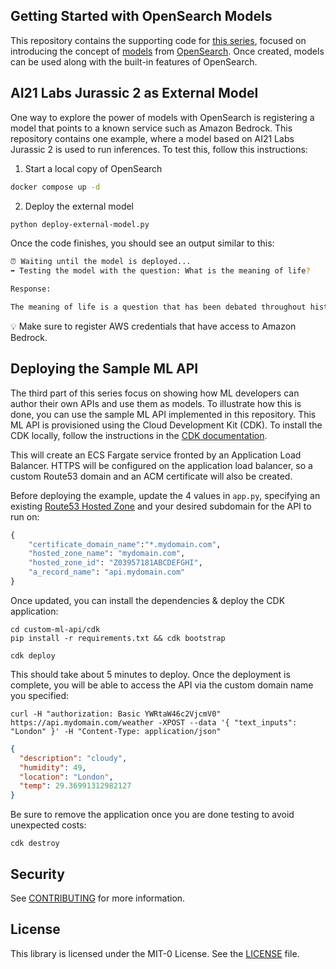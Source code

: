 ## Getting Started with OpenSearch Models

This repository contains the supporting code for [this series](https://community.aws/content/2ZUiRDEKnIg0PiwPevVTaJ7B9qg/introduction-to-opensearch-models), focused on introducing the concept of [models](https://opensearch.org/docs/latest/ml-commons-plugin/integrating-ml-models/#choosing-a-model) from [OpenSearch](https://opensearch.org). Once created, models can be used along with the built-in features of OpenSearch.

## AI21 Labs Jurassic 2 as External Model

One way to explore the power of models with OpenSearch is registering a model that points to a known service such as Amazon Bedrock. This repository contains one example, where a model based on AI21 Labs Jurassic 2 is used to run inferences. To test this, follow this instructions:

1. Start a local copy of OpenSearch

```bash
docker compose up -d
```

2. Deploy the external model

```bash
python deploy-external-model.py
```

Once the code finishes, you should see an output similar to this:

```bash
⏰ Waiting until the model is deployed...
➡️ Testing the model with the question: What is the meaning of life?

Response:

The meaning of life is a question that has been debated throughout history, and there is no single answer that is universally accepted. Some people believe that the meaning of life is to seek happiness, fulfillment, and personal growth, while others believe that it is to serve a higher power or to fulfill a specific purpose. Ultimately, the meaning of life is a personal belief that may vary from person to person.
```

💡 Make sure to register AWS credentials that have access to Amazon Bedrock.

## Deploying the Sample ML API

The third part of this series focus on showing how ML developers can author their own APIs and use them as models. To illustrate how this is done, you can use the sample ML API implemented in this repository. This ML API is provisioned using the Cloud Development Kit (CDK). To install the CDK locally, follow the instructions in the [CDK documentation](https://docs.aws.amazon.com/cdk/v2/guide/getting_started.html#getting_started_install).

This will create an ECS Fargate service fronted by an Application Load Balancer. HTTPS will be configured on the application load balancer, so a custom Route53 domain and an ACM certificate will also be created.

Before deploying the example, update the 4 values in `app.py`, specifying an existing [Route53 Hosted Zone](https://docs.aws.amazon.com/Route53/latest/DeveloperGuide/CreatingHostedZone.html) and your desired subdomain for the API to run on:

```python
{
    "certificate_domain_name":"*.mydomain.com",
    "hosted_zone_name": "mydomain.com",
    "hosted_zone_id": "Z03957181ABCDEFGHI",
    "a_record_name": "api.mydomain.com"
}
```
Once updated, you can install the dependencies & deploy the CDK application:

```
cd custom-ml-api/cdk
pip install -r requirements.txt && cdk bootstrap
```

```
cdk deploy
```

This should take about 5 minutes to deploy. Once the deployment is complete, you will be able to access the API via the custom domain name you specified:

```
curl -H "authorization: Basic YWRtaW46c2VjcmV0" https://api.mydomain.com/weather -XPOST --data '{ "text_inputs": "London" }' -H "Content-Type: application/json"
```

```json
{
  "description": "cloudy",
  "humidity": 49,
  "location": "London",
  "temp": 29.36991312982127
}
```

Be sure to remove the application once you are done testing to avoid unexpected costs:

```
cdk destroy
```

## Security

See [CONTRIBUTING](CONTRIBUTING.md#security-issue-notifications) for more information.

## License

This library is licensed under the MIT-0 License. See the [LICENSE](LICENSE) file.
